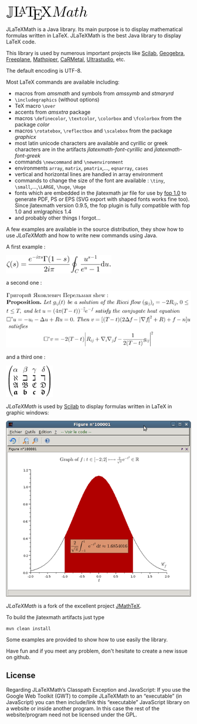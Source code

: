 <img src="docs/images/Logo.png"/>

JLaTeXMath is a Java library. Its main purpose is to display mathematical formulas written in LaTeX. JLaTeXMath is the best Java library to display LaTeX code.

This library is used by numerous important projects like <a href="http://www.scilab.org/">Scilab</a>, <a href="http://www.geogebra.org/">Geogebra</a>, <a href="http://freeplane.sourceforge.net">Freeplane</a>, <a href="http://www.mathpiper.org/">Mathpiper</a>, <a href="http://db-maths.nuxit.net/CaRMetal/index_en.html">CaRMetal</a>, <a href="http://ultrastudio.org/">Ultrastudio</a>, etc.

The default encoding is UTF-8.

Most LaTeX commands are available including:

* macros from <i>amsmath</i> and symbols from <i>amssymb</i> and <i>stmaryrd</i>
* `\includegraphics` (without options)
* TeX macro `\over`
* accents from <i>amsxtra</i> package
* macros `\definecolor`, `\textcolor`, `\colorbox` and `\fcolorbox` from the package <i>color</i>
* macros `\rotatebox`, `\reflectbox` and `\scalebox` from the package <i>graphicx</i>
* most latin unicode characters are available and cyrillic or greek characters are in the artifacts <i>jlatexmath-font-cyrillic</i> and <i>jlatexmath-font-greek</i>
* commands `\newcommand` and `\newenvironment`
* environments `array`, `matrix`, `pmatrix`,..., `eqnarray`, `cases`
* vertical and horizontal lines are handled in array environment
* commands to change the size of the font are available : `\tiny`, `\small`,...,`\LARGE`, `\huge`, `\Huge`
* fonts which are embedded in the jlatexmath jar file for use by <a href="http://xmlgraphics.apache.org/fop/">fop 1.0</a> to generate PDF, PS or EPS (SVG export with shaped fonts works fine too). Since jlatexmath version  0.9.5, the fop plugin is fully compatible with fop 1.0 and xmlgraphics 1.4
* and probably other things I forgot...

A few examples are available in the source distribution, they show how to use <i>JLaTeXMath</i> and how to write new commands using Java.

A first example :

<img src="docs/images/Formula1.png"/>

a second one :

<img src="docs/images/Formula2.png"/>

and a third one :

<img src="docs/images/Formula3.png"/>

<i>JLaTeXMath</i> is used by <a href="http://www.scilab.org">Scilab</a> to display formulas written in LaTeX in graphic windows:

<img src="docs/images/ScilabScreenshot.png"/>

<i>JLaTeXMath</i> is a fork of the excellent project <a href="http://jmathtex.sourceforge.net/">JMathTeX</a>.

To build the jlatexmath artifacts just type
    
    mvn clean install

Some examples are provided to show how to use easily the library.

Have fun and if you meet any problem, don't hesitate to create a new issue on github.

## License
Regarding JLaTeXMath’s Classpath Exception and JavaScript: If you use the Google Web Toolkit (GWT) to compile JLaTeXMath to an “executable” (in JavaScript) you can then include/link this “executable” JavaScript library on a website or inside another program. In this case the rest of the website/program need not be licensed under the GPL.
